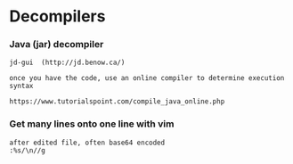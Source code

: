 # Decompilers



### Java \(jar\) decompiler <a id="java-jar-decompiler"></a>

```text
jd-gui  (http://jd.benow.ca/)

once you have the code, use an online compiler to determine execution syntax

https://www.tutorialspoint.com/compile_java_online.php
```

### Get many lines onto one line with vim <a id="get-many-lines-onto-one-line-with-vim"></a>

```text
after edited file, often base64 encoded
:%s/\n//g
```

